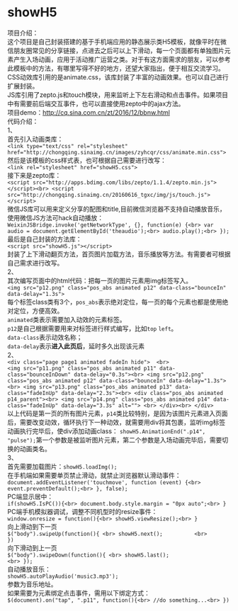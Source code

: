 # showH5

项目介绍：<br>
    	这个项目是自己封装搭建的基于手机端应用的静态展示类H5模板，就像平时在微信朋友圈常见的分享链接，点进去之后可以上下滑动，每一个页面都有单独图片元素产生入场动画，应用于活动推广运营之类。对于有这方面需求的朋友，可以参考此模板中的方法，有哪里写得不好的地方，还望大家指出，便于相互交流学习。<br>
    CSS动效库引用的是animate.css，该库封装了丰富的动画效果。也可以自己进行扩展封装。<br>
    JS库引用了zepto.js和touch模块，用来监听上下左右滑动和点击事件。如果项目中有需要前后端交互事件，也可以直接使用zepto中的ajax方法。<br>
    项目demo：http://cq.sina.com.cn/zt/2016/12/bbnw.html<br>
代码介绍：<br>
    1、<br>
    首先引入动画类库：<br>
    `<link type="text/css" rel="stylesheet" href="http://chongqing.sinaimg.cn/images/zyhcqr/css/animate.min.css">`<br>
    然后是该模板的css样式表，也可根据自己需要进行改写：<br>
    `<link rel="stylesheet" href="showH5.css">`<br>
    接下来是zepto库：<br>
    `<script src="http://apps.bdimg.com/libs/zepto/1.1.4/zepto.min.js"></script><br>
    <script src="http://chongqing.sinaimg.cn/20160616_tgxc/img/js/touch.js"></script>`<br>
    微信JS库可以用来定义分享的配图和title,目前微信浏览器不支持自动播放音乐，使用微信JS方法可hack自动播放：<br>
    `WeixinJSBridge.invoke('getNetworkType', {}, function(e) {<br>
        var audio = document.getElementById('theaudio');<br>
        audio.play();<br>
    });`<br>
    最后是自己封装的方法库：<br>
	`<script src="showH5.js"></script>`<br>
	封装了上下滑动翻页方法，首页图片加载方法，音乐播放等方法。有需要者可根据自己需求进行改写。<br>
   2、<br>
   其次编写页面中的html代码：把每一页的图片元素用img标签写入。<br>
    `<img src="p12.png" class="pos_abs animated p12" data-class="bounceIn" data-delay="1.3s">`<br>
    每个标签class类有3个，`pos_abs`表示绝对定位，每一页的每个元素也都是使用绝对定位，方便高效。<br>
    `animated`类表示需要加入动效的元素标签。<br>
    `p12`是自己根据需要用来对标签进行样式编写，比如`top` `left`。<br>
    `data-class`表示动效名称；<br>
    `data-delay`表示**进入此页后**，延时多久出现该元素<br>
    2、<br>
    `<div class="page page1 animated fadeIn hide">	<br>					
		<img src="p11.png" class="pos_abs animated p11" data-class="bounceInDown" data-delay="0.3s"><br>
        <img src="p12.png" class="pos_abs animated p12" data-class="bounceIn" data-delay="1.3s"><br>
        <img src="p13.png" class="pos_abs animated p13" data-class="fadeInUp" data-delay="2.3s"><br>
        <div class="pos_abs animated p14_parent"><br>
            <img src="p14.png" class="pos_abs animated p14" data-class="fadeInUp" data-delay="3.3s" alt=""> <br>
        </div><br>
    </div>`	<br>
    以上代码是第一页的所有图片元素，`p14`类比较特别，是因为该图片元素进入页面后，需要改变动效，循环执行下一种动效，就需要用div将其包裹，监听img标签动画执行完毕后，使div添加动画class：
    `showH5.AnimationEnd(".p14", "pulse");`第一个参数是被监听图片元素，第二个参数是入场动画完毕后，需要切换的动画类名。<br>
    3、<br>
    首先需要加载图片：`showH5.loadImg();`<br>
    在手机端如果需要单页禁止滑动，就禁止浏览器默认滑动事件：<br>
    `document.addEventListener('touchmove', function (event) {<br>
        event.preventDefault();<br>
    }, false);`<br>
    PC端显示居中：<br>
    `if(showH5.IsPC()){<br>
        document.body.style.margin = "0px auto";<br>
    } `<br>
    PC端手机模拟器调试，调整不同机型时的resize事件：<br>
    `window.onresize = function(){<br>
        showH5.viewResize();<br>
    }`<br>
    向上滑动到下一页<br>
    `$("body").swipeUp(function(){ <br>
        showH5.next();          <br>      
    })`<br>
    向下滑动到上一页<br>
    `$("body").swipeDown(function(){ <br>
        showH5.last();                <br>
    });`<br>
    自动播放音乐：<br>
    `showH5.autoPlayAudio('music3.mp3');`<br>
    参数为音乐地址。<br>
    如果需要为元素绑定点击事件，需用以下绑定方式：<br>
	`$(document).on("tap", ".p11", function(){<br>
		//do something...<br>
	})`<br>